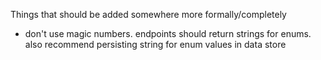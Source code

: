  Things that should be added somewhere more formally/completely
 * don't use magic numbers.  endpoints should return strings for enums. also recommend persisting string for enum values in data store
